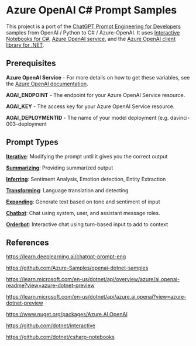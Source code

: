 # Azure OpenAI C# Prompt Samples

 This project is a port of the [ChatGPT Prompt Engineering for Developers](https://learn.deeplearning.ai/chatgpt-prompt-eng) samples from OpenAI / Python to C# / Azure-OpenAI. It uses [Interactive Notebooks for C#](https://github.com/dotnet/csharp-notebooks), [Azure OpenAI service](https://learn.microsoft.com/en-us/dotnet/api/overview/azure/ai.openai-readme?view=azure-dotnet-preview), and the [Azure OpenAI client library for .NET](https://www.nuget.org/packages/Azure.AI.OpenAI).

## Prerequisites

**Azure OpenAI Service** - For more details on how to get these variables, see the [Azure OpenAI documentation](https://learn.microsoft.com/azure/cognitive-services/openai/quickstart?tabs=command-line&pivots=programming-language-csharp#retrieve-key-and-endpoint).

**AOAI_ENDPOINT** - The endpoint for your Azure OpenAI Service resource.

**AOAI_KEY** - The access key for your Azure OpenAI Service resource.

**AOAI_DEPLOYMENTID** - The name of your model deployment (e.g. davinci-003-deployment



## Prompt Types

[**Iterative**](./PE-Iterative.ipynb): Modifying the prompt until it gives you the correct output

[**Summarizing**](PE-Summarizing.ipynb): Providing summarized output

[**Inferring**](./PE-Inferring.ipynb): Sentiment Analysis, Emotion detection, Entity Extraction

[**Transforming**](./PE-Transforming.ipynb): Language translation and detecting

[**Expanding**](./PE-Expanding.ipynb): Generate text based on tone and sentiment of input

[**Chatbot**](./PE-ChatBot.ipynb): Chat using system, user, and assistant message roles.

[**Orderbot**](./PE-Order.ipynb): Interactive chat using turn-based input to add to context

## References

https://learn.deeplearning.ai/chatgpt-prompt-eng

https://github.com/Azure-Samples/openai-dotnet-samples

https://learn.microsoft.com/en-us/dotnet/api/overview/azure/ai.openai-readme?view=azure-dotnet-preview

https://learn.microsoft.com/en-us/dotnet/api/azure.ai.openai?view=azure-dotnet-preview

https://www.nuget.org/packages/Azure.AI.OpenAI

https://github.com/dotnet/interactive

https://github.com/dotnet/csharp-notebooks

